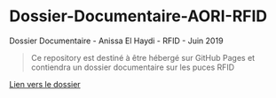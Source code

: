# Dossier-Documentaire-AORI-RFID
Dossier Documentaire - Anissa El Haydi - RFID - Juin 2019
> Ce repository est destiné à être hébergé sur GitHub Pages et contiendra un dossier documentaire sur les puces RFID

[Lien vers le dossier](https://aelhaydielhaydi.github.io/Dossier-Documentaire-AORI-RFID/)